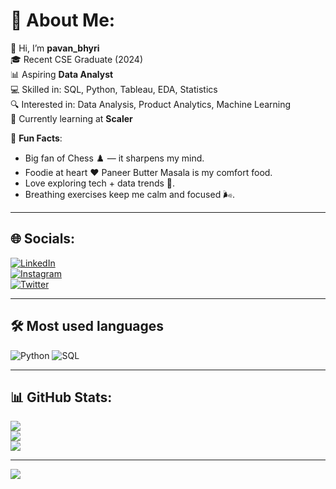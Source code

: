 # 💫 About Me:
👋 Hi, I’m **pavan_bhyri**  
🎓 Recent CSE Graduate (2024)  
📊 Aspiring **Data Analyst**  
💻 Skilled in: SQL, Python, Tableau, EDA, Statistics  
🔍 Interested in: Data Analysis, Product Analytics, Machine Learning  
🌱 Currently learning at **Scaler**  

🎉 **Fun Facts**:  
- Big fan of Chess ♟️ — it sharpens my mind.  
- Foodie at heart ❤️ Paneer Butter Masala is my comfort food.  
- Love exploring tech + data trends 🚀.  
- Breathing exercises keep me calm and focused 🌬️.  

---

## 🌐 Socials:
[![LinkedIn](https://img.shields.io/badge/LinkedIn-%230077B5.svg?logo=linkedin&logoColor=white)](https://www.linkedin.com/in/pavan-sai-bhyri-6b285324a)  
[![Instagram](https://img.shields.io/badge/Instagram-%23E4405F.svg?logo=Instagram&logoColor=white)](https://www.instagram.com/pavan_bhyri?utm_source=qr&igsh=MXc0c25uOW5qeHBoYw==)  
[![Twitter](https://img.shields.io/badge/Twitter-%231DA1F2.svg?logo=Twitter&logoColor=white)](https://x.com/pavan_bhyri?t=TNTchhbWpyRJiMgfVMjd5w&s=08)  

---

## 🛠️ Most used languages
![Python](https://img.shields.io/badge/Python-3776AB?logo=python&logoColor=white) ![SQL](https://img.shields.io/badge/SQL-003B57?logo=none&logoColor=white)

---

## 📊 GitHub Stats:
![](https://github-readme-stats.vercel.app/api?username=pavanbhyri-25&theme=radical&hide_border=false&include_all_commits=true&count_private=true)  
![](https://github-readme-streak-stats.herokuapp.com/?user=pavanbhyri-25&theme=radical&hide_border=false)  
![](https://github-readme-stats.vercel.app/api/top-langs/?username=pavanbhyri-25&theme=radical&hide_border=false&include_all_commits=true&count_private=true&layout=compact)

---

[![](https://visitcount.itsvg.in/api?id=pavanbhyri-25&icon=4&color=0)](https://visitcount.itsvg.in)
